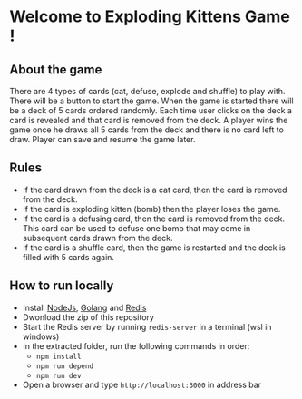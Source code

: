 # Welcome to Exploding Kittens Game !

## About the game
There are 4 types of cards (cat, defuse, explode and shuffle) to play with. There will be a button to start the game. When the game is started there will 
be a deck of 5 cards ordered randomly. Each time user clicks on the deck a card is revealed and that card is removed from the deck. 
A player wins the game once he draws all 5 cards from the deck and there is no card left to draw. Player can save and resume the game later.

## Rules
- If the card drawn from the deck is a cat card, then the card is removed from the deck.
- If the card is exploding kitten (bomb) then the player loses the game.
- If the card is a defusing card, then the card is removed from the deck. This card can be used to defuse one bomb that may come in subsequent cards drawn from the deck.
- If the card is a shuffle card, then the game is restarted and the deck is filled with 5 cards again.

## How to run locally
- Install [NodeJs](https://nodejs.org/en), [Golang](https://go.dev/) and [Redis](https://redis.io/)
- Dwonload the zip of this repository
- Start the Redis server by running ```redis-server``` in a terminal (wsl in windows)
- In the extracted folder, run the following commands in order:
  - ```npm install```
  - ```npm run depend```
  - ```npm run dev```
- Open a browser and type ```http://localhost:3000``` in address bar
